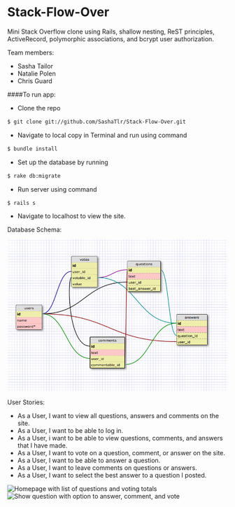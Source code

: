 # Stack-Flow-Over

Mini Stack Overflow clone using Rails, shallow nesting, ReST principles, ActiveRecord, polymorphic associations, and bcrypt user authorization. 

Team members:
- Sasha Tailor
- Natalie Polen
- Chris Guard

####To run app:

- Clone the repo
```bash 
$ git clone git://github.com/SashaTlr/Stack-Flow-Over.git
```
- Navigate to local copy in Terminal and run using command
```bash 
$ bundle install
```
- Set up the database by running
```bash 
$ rake db:migrate
```
- Run server using command
```bash
$ rails s
```
- Navigate to localhost to view the site.

Database Schema:

![schema](schema.png)

User Stories:

- As a User, I want to view all questions, answers and comments on the site.
- As a User, I want to be able to log in.
- As a User, i want to be able to view questions, comments, and answers that I have made.
- As a User, I want to vote on a question, comment, or answer on the site.
- As a User, I want to be able to answer a question.
- As a User, I want to leave comments on questions or answers.
- As a User, I want to select the best answer to a question I posted.

![Homepage with list of questions and voting totals](img/screen-shot-1.png)
![Show question with option to answer, comment, and vote](img/screen-shot-3.png)
